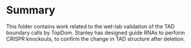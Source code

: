 # Summary

This folder contains work related to the wet-lab validation of the TAD boundary calls by TopDom.
Stanley has designed guide RNAs to perform CRISPR knockouts, to confirm the change in TAD structure after deletion.
